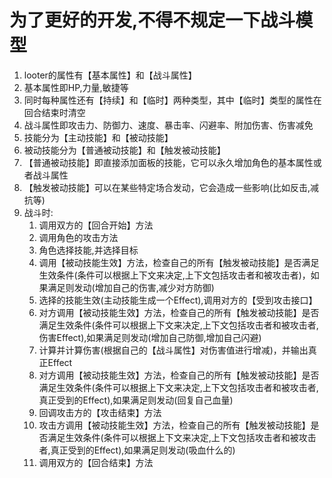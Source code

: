 # 为了更好的开发,不得不规定一下战斗模型
1. looter的属性有【基本属性】和【战斗属性】
2. 基本属性即HP,力量,敏捷等
3. 同时每种属性还有【持续】和【临时】两种类型，其中【临时】类型的属性在回合结束时清空
4. 战斗属性即攻击力、防御力、速度、暴击率、闪避率、附加伤害、伤害减免
5. 技能分为【主动技能】和【被动技能】
6. 被动技能分为【普通被动技能】和【触发被动技能】
7. 【普通被动技能】即直接添加面板的技能，它可以永久增加角色的基本属性或者战斗属性
8. 【触发被动技能】可以在某些特定场合发动，它会造成一些影响(比如反击,减抗等)
9. 战斗时:
   1. 调用双方的【回合开始】方法
   2. 调用角色的攻击方法
   3. 角色选择技能,并选择目标
   4. 调用【被动技能生效】方法，检查自己的所有【触发被动技能】是否满足生效条件(条件可以根据上下文来决定,上下文包括攻击者和被攻击者)，如果满足则发动(增加自己的伤害,减少对方防御)
   5. 选择的技能生效(主动技能生成一个Effect),调用对方的【受到攻击接口】
   6. 对方调用【被动技能生效】方法，检查自己的所有【触发被动技能】是否满足生效条件(条件可以根据上下文来决定,上下文包括攻击者和被攻击者,伤害Effect),如果满足则发动(增加自己防御,增加自己闪避)
   7. 计算并计算伤害(根据自己的【战斗属性】对伤害值进行增减)，并输出真正Effect
   8. 对方调用【被动技能生效】方法，检查自己的所有【触发被动技能】是否满足生效条件(条件可以根据上下文来决定,上下文包括攻击者和被攻击者,真正受到的Effect),如果满足则发动(回复自己血量)
   9. 回调攻击方的【攻击结束】方法
   10. 攻击方调用【被动技能生效】方法，检查自己的所有【触发被动技能】是否满足生效条件(条件可以根据上下文来决定,上下文包括攻击者和被攻击者,真正受到的Effect),如果满足则发动(吸血什么的)
   11. 调用双方的【回合结束】方法